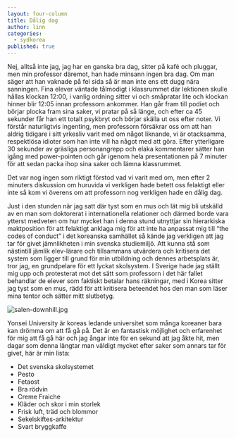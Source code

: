 ```yaml
---
layout: four-column
title: Dålig dag
author: linn
categories:
  - sydkorea
published: true
---
```


Nej, alltså inte jag, jag har en ganska bra dag, sitter på kafé och pluggar, men min professor däremot, han hade minsann ingen bra dag. Om man säger att han vaknade på fel sida så är man inte ens ett dugg nära sanningen. Fina elever väntade tålmodigt i klassrummet där lektionen skulle hållas klockan 12:00, i vanlig ordning sitter vi och småpratar lite och klockan hinner blir 12:05 innan professorn ankommer. Han går fram till podiet och börjar plocka fram sina saker, vi pratar på så länge, och efter ca 45 sekunder får han ett totalt psykbryt och börjar skälla ut oss efter noter. Vi förstår naturligtvis ingenting, men professorn försäkrar oss om att han aldrig tidigare i sitt yrkesliv varit med om något liknande, vi är otacksamma, respektlösa idioter som han inte vill ha något med att göra. Efter ytterligare 30 sekunder av gräsliga personangrepp och elaka kommentarer sätter han igång med power-pointen och går igenom hela presentationen på 7 minuter för att sedan packa ihop sina saker och lämna klassrummet.

Det var nog ingen som riktigt förstod vad vi varit med om, men efter 2 minuters diskussion om huruvida vi verkligen hade betett oss felaktigt eller inte så kom vi överens om att professorn nog verkligen hade en dålig dag.

Just i den stunden när jag satt där tyst som en mus och lät mig bli utskälld av en man som doktorerat i internationella relationer och därmed borde vara ytterst medveten om hur mycket han i denna stund utnyttjar sin hierarkiska maktposition för att felaktigt anklaga mig för att inte ha anpassat mig till “the codes of conduct” i det koreanska samhället så kände jag verkligen att jag tar för givet jämnlikheten i min svenska studiemiljö. Att kunna stå som nästintill jämlik elev-lärare och tillsammans utvärdera och kritisera det system som ligger till grund för min utbildning och dennes arbetsplats är, tror jag, en grundpelare för ett lyckat skolsystem. I Sverige hade jag ställt mig upp och protesterat mot det sätt som professorn i det här fallet behandlar de elever som faktiskt betalar hans räkningar, med i Korea sitter jag tyst som en mus, rädd för att kritisera beteendet hos den man som läser mina tentor och sätter mitt slutbetyg.

![salen-downhill.jpg]({{site.baseurl}}/_posts/salen-downhill.jpg)

Yonsei University är koreas ledande universitet som många koreaner bara kan drömma om att få gå på. Det är en fantastisk möjlighet och erfarenhet för mig att få gå här och jag ångar inte för en sekund att jag åkte hit, men dagar som denna längtar man väldigt mycket efter saker som annars tar för givet, här är min lista:

* Det svenska skolsystemet
* Pesto
* Fetaost
* Bra rödvin
* Creme Fraiche
* Kläder och skor i min storlek
* Frisk luft, träd och blommor
* Sekelskiftes-arkitektur
* Svart bryggkaffe
